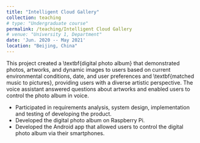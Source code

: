 ```yaml
---
title: "Intelligent Cloud Gallery"
collection: teaching
# type: "Undergraduate course"
permalink: /teaching/Intelligent Cloud Gallery
# venue: "University 1, Department"
date: 'Jun. 2020 -- May 2021'
location: "Beijing, China"
---
```


This project created a \textbf{digital photo album} that demonstrated photos, artworks, and dynamic images to users based on current environmental conditions, date, and user preferences and \textbf{matched music to pictures}, providing users with a diverse artistic perspective. The voice assistant answered questions about artworks and enabled users to control the photo album in voice.

* Participated in requirements analysis, system design, implementation and testing of developing the product.
* Developed the digital photo album on Raspberry Pi.
* Developed the Android app that allowed users to control the digital photo album via their smartphones.